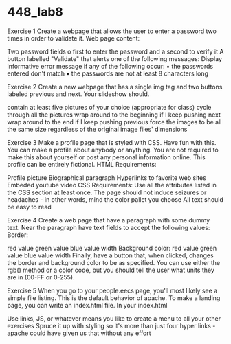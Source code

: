 # 448_lab8
Exercise 1
Create a webpage that allows the user to enter a password two times in order to validate it. Web page content:

Two password fields o first to enter the password and a second to verify it
A button labelled "Validate" that alerts one of the following messages:
Display informative error message if any of the following occur: ▪ the passwords entered don't match ▪ the passwords are not at least 8 characters long

Exercise 2
Create a new webpage that has a single img tag and two buttons labeled previous and next. Your slideshow should.

contain at least five pictures of your choice (appropriate for class)
cycle through all the pictures
wrap around to the beginning if I keep pushing next
wrap around to the end if I keep pushing previous
force the images to be all the same size regardless of the original image files' dimensions

Exercise 3
Make a profile page that is styled with CSS. Have fun with this. You can make a profile about anybody or anything. You are not required to make this about yourself or post any personal information online. This profile can be entirely fictional. HTML Requirements:

Profile picture
Biographical paragraph
Hyperlinks to favorite web sites
Embeded youtube video CSS Requirements:
Use all the attributes listed in the CSS section at least once.
The page should not induce seizures or headaches - in other words, mind the color pallet you choose
All text should be easy to read

Exercise 4
Create a web page that have a paragraph with some dummy text. Near the paragraph have text fields to accept the following values: Border:

red value
green value
blue value
width Background color:
red value
green value
blue value
width Finally, have a button that, when clicked, changes the border and background color to be as specified. You can use either the rgb() method or a color code, but you should tell the user what units they are in (00-FF or 0-255).

Exercise 5
When you go to your people.eecs page, you'll most likely see a simple file listing. This is the default behavior of apache. To make a landing page, you can write an index.html file. In your index.html

Use links, JS, or whatever means you like to create a menu to all your other exercises
Spruce it up with styling so it's more than just four hyper links - apache could have given us that without any effort

